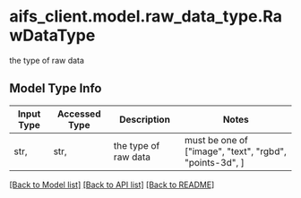 # aifs_client.model.raw_data_type.RawDataType

the type of raw data

## Model Type Info
Input Type | Accessed Type | Description | Notes
------------ | ------------- | ------------- | -------------
str,  | str,  | the type of raw data | must be one of ["image", "text", "rgbd", "points-3d", ] 

[[Back to Model list]](../../README.md#documentation-for-models) [[Back to API list]](../../README.md#documentation-for-api-endpoints) [[Back to README]](../../README.md)

